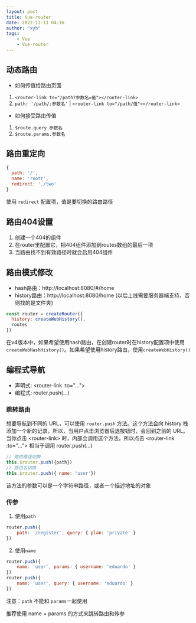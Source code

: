 ```yaml
---
layout: post
title: Vue-router
date: 2022-12-11 04:16
author: "xyh"
tags:
    - Vue
    - Vue-router
---
```

## 动态路由
- 如何传值给路由页面
1. `<router-link to="/path?参数名=值"></router-link>`
2. `path: '/path/:参数名'` | `<router-link to="/path/值"></router-link>`
- 如何接受路由传值
1. `$route.query.参数名`
2. `$route.params.参数名`

## 路由重定向
```js
{
  path: '/',
  name: 'roott',
  redirect: './two'
}
```
使用 `redirect` 配置项，值是要切换的路由路径

## 路由404设置
1. 创建一个404的组件
2. 在router里配置它，把404组件添加到routes数组的最后一项
3. 当路由找不到有效路径时就会启用404组件

## 路由模式修改
- hash路由：http://localhost:8080/#/home
- history路由：http://localhost:8080/home (以后上线需要服务器端支持，否则找的是文件夹)
```js
const router = createRouter({
  history: createWebHistory(),
  routes
})
```
在v4版本中，如果希望使用hash路由，在创建router时在history配置项中使用`createWebHashHistory()`。如果希望使用history路由，使用`createWebHistory()`

## 编程式导航
- 声明式: \<router-link :to="...">
- 编程式: router.push(...)
### 跳转路由
想要导航到不同的 URL，可以使用 `router.push` 方法。这个方法会向 history 栈添加一个新的记录，所以，当用户点击浏览器后退按钮时，会回到之前的 URL。当你点击 \<router-link> 时，内部会调用这个方法，所以点击 \<router-link :to="..."> 相当于调用 router.push(...)
```js
// 路由路径切换
this.$router.push({path})
// 路由名切换
this.$router.push({ name: 'user'})
```
该方法的参数可以是一个字符串路径，或者一个描述地址的对象
### 传参
1. 使用`path`
```js
router.push({ 
    path: '/register', query: { plan: 'private' } 
})
```
2. 使用`name`
```js
router.push({ 
    name: 'user', params: { username: 'eduardo' } 
})
router.push({ 
    name: 'user', query: { username: 'eduardo' } 
})
```
注意：`path` 不能和 `params`一起使用

推荐使用 name + params 的方式来跳转路由和传参

